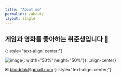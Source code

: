 ```yaml
---
title: "About me"
permalink: /about/
layout: single
---
```


## 게임과 영화를 좋아하는 취준생입니다 🌝 
{: style="text-align: center;"}

![image](https://user-images.githubusercontent.com/42318591/83466182-46ab0080-a4b1-11ea-9736-5841d57e0518.png){: width="50%" height="50%"}{: .align-center}

✉ bboddak@gmaill.com
{: style="text-align: center;"}

<!-- 광고 -->
<script async src="https://pagead2.googlesyndication.com/pagead/js/adsbygoogle.js"></script>
<!-- ansohxxn.github.io -->
<ins class="adsbygoogle"
     style="display:block"
     data-ad-client="ca-pub-6111782407607310"
     data-ad-slot="5978510098"
     data-ad-format="auto"
     data-full-width-responsive="true"></ins>
<script>
     (adsbygoogle = window.adsbygoogle || []).push({});
</script>
<!-- 광고 -->